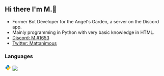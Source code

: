 ## Hi there I'm M.👋
- Former Bot Developer for the Angel's Garden, a server on the Discord app. 
- Mainly programming in Python with very basic knowledge in HTML. 
- [Discord: M.#1653](https://discord.com/users/756828461254836286)
- [Twitter: Mattanimous](https://twitter.com/MPyDisRo13)
### Languages
<code><img height="20" src="https://raw.githubusercontent.com/M-Python13/M-Python13/main/python.png"></code>
<code><img height="20" src="https://user-images.githubusercontent.com/85016445/235667342-02f0a02e-0c45-4fc7-a8a9-fddfb7e8931b.png"></code>
<!--
**M-Python13/M-Python13** is a ✨ _special_ ✨ repository because its `README.md` (this file) appears on your GitHub profile.
--!>



